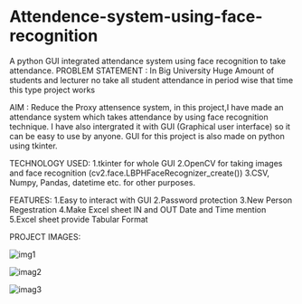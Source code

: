 # Attendence-system-using-face-recognition
A python GUI integrated attendance system using face recognition to take attendance.
PROBLEM STATEMENT :
          In Big University Huge Amount of students and lecturer no take all student attendance in period wise that time this type project works
          
AIM :
          Reduce the Proxy attensence system, in this project,I have made an attendance system which takes attendance by using face recognition technique. I have also intergrated it with GUI (Graphical user interface) so it can be easy to use by anyone. GUI for this project is also made on python using tkinter.

TECHNOLOGY USED:
1.tkinter for whole GUI
2.OpenCV for taking images and face recognition (cv2.face.LBPHFaceRecognizer_create())
3.CSV, Numpy, Pandas, datetime etc. for other purposes.

FEATURES:
1.Easy to interact with GUI
2.Password protection 
3.New Person Regestration
4.Make Excel sheet IN and OUT Date and Time mention
5.Excel sheet provide Tabular Format

PROJECT IMAGES:

![img1](https://user-images.githubusercontent.com/73115703/147379018-04b50588-e3b6-40de-8e02-39a3332d78fd.png)




![imag2](https://user-images.githubusercontent.com/73115703/147379105-bb57733f-30ed-4176-b5f5-22a10e2201f4.png)




![imag3](https://user-images.githubusercontent.com/73115703/147379129-cfe90e10-8184-4714-a3a8-2575bff1a7b1.png)




          
